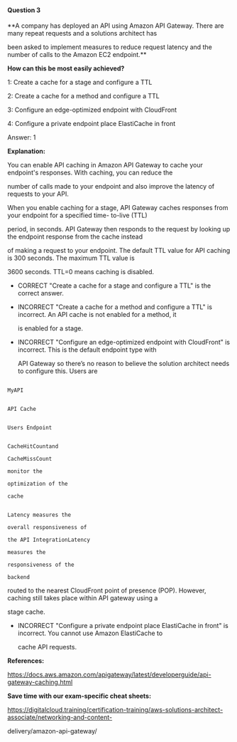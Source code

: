 #### Question  3


**A company has deployed an API using Amazon API Gateway. There are many repeat requests and a solutions architect has

been asked to implement measures to reduce request latency and the number of calls to the Amazon EC2 endpoint.**


**How can this be most easily achieved?**


1: Create a cache for a stage and configure a TTL


2: Create a cache for a method and configure a TTL


3: Configure an edge-optimized endpoint with CloudFront


4: Configure a private endpoint place ElastiCache in front


Answer: 1


**Explanation:**


You can enable API caching in Amazon API Gateway to cache your endpoint's responses. With caching, you can reduce the

number of calls made to your endpoint and also improve the latency of requests to your API.


When you enable caching for a stage, API Gateway caches responses from your endpoint for a specified time- to-live (TTL)

period, in seconds. API Gateway then responds to the request by looking up the endpoint response from the cache instead

of making a request to your endpoint. The default TTL value for API caching is 300 seconds. The maximum TTL value is

3600 seconds. TTL=0 means caching is disabled.


- CORRECT "Create a cache for a stage and configure a TTL" is the correct answer.


- INCORRECT "Create a cache for a method and configure a TTL" is incorrect. An API cache is not enabled for a method, it

  is enabled for a stage.


- INCORRECT "Configure an edge-optimized endpoint with CloudFront" is incorrect. This is the default endpoint type with

  API Gateway so there’s no reason to believe the solution architect needs to configure this. Users are


```

MyAPI

```


```

API Cache

```


```

Users Endpoint

```


```

CacheHitCountand

CacheMissCount

monitor the

optimization of the

cache

```


```

Latency measures the

overall responsiveness of

the API IntegrationLatency

measures the

responsiveness of the

backend

```


routed to the nearest CloudFront point of presence (POP). However, caching still takes place within API gateway using a

stage cache.


- INCORRECT "Configure a private endpoint place ElastiCache in front" is incorrect. You cannot use Amazon ElastiCache to

  cache API requests.


**References:**


https://docs.aws.amazon.com/apigateway/latest/developerguide/api-gateway-caching.html


**Save time with our exam-specific cheat sheets:**


https://digitalcloud.training/certification-training/aws-solutions-architect-associate/networking-and-content-

delivery/amazon-api-gateway/

